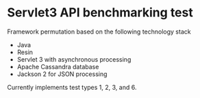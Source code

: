 
# Servlet3 API benchmarking test

Framework permutation based on the following technology stack

* Java
* Resin
* Servlet 3 with asynchronous processing
* Apache Cassandra database
* Jackson 2 for JSON processing

Currently implements test types 1, 2, 3, and 6.


